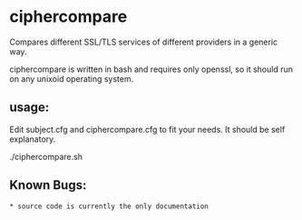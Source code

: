 ciphercompare
=============

Compares different SSL/TLS services of different providers in a generic way.

ciphercompare is written in bash and requires only openssl, so it should run on
any unixoid operating system.

usage:
------

Edit subject.cfg and ciphercompare.cfg to fit your needs. It should be self
explanatory.

   ./ciphercompare.sh


Known Bugs:
-----------

    * source code is currently the only documentation

